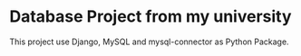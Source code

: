 # Database Project from my university
This project use Django, MySQL and mysql-connector as Python Package.
